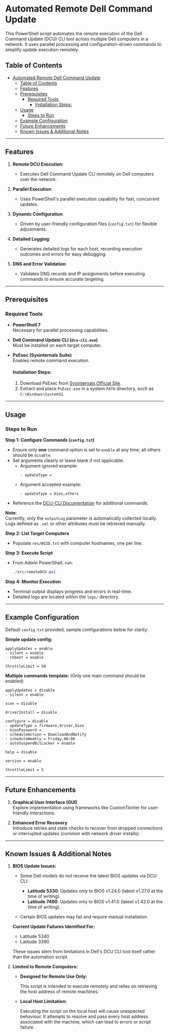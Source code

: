 
# Automated Remote Dell Command Update

This PowerShell script automates the remote execution of the Dell Command Update (DCU) CLI tool across multiple Dell computers in a network. It uses parallel processing and configuration-driven commands to simplify update execution remotely.

## Table of Contents
- [Automated Remote Dell Command Update](#automated-remote-dell-command-update)
  - [Table of Contents](#table-of-contents)
  - [Features](#features)
  - [Prerequisites](#prerequisites)
    - [Required Tools](#required-tools)
      - [Installation Steps:](#installation-steps)
  - [Usage](#usage)
    - [Steps to Run](#steps-to-run)
  - [Example Configuration](#example-configuration)
  - [Future Enhancements](#future-enhancements)
  - [Known Issues \& Additional Notes](#known-issues--additional-notes)

---

## Features

1. **Remote DCU Execution**:
   - Executes Dell Command Update CLI remotely on Dell computers over the network.

2. **Parallel Execution**:
   - Uses PowerShell's parallel execution capability for fast, concurrent updates.

3. **Dynamic Configuration**:
   - Driven by user-friendly configuration files (`config.txt`) for flexible adjustments.

4. **Detailed Logging**:
   - Generates detailed logs for each host, recording execution outcomes and errors for easy debugging.

5. **DNS and Error Validation**:
   - Validates DNS records and IP assignments before executing commands to ensure accurate targeting.

---

## Prerequisites

### Required Tools

- **PowerShell 7**  
  Necessary for parallel processing capabilities.

- **Dell Command Update CLI (`dcu-cli.exe`)**  
  Must be installed on each target computer.

- **PsExec (Sysinternals Suite)**  
  Enables remote command execution.

  #### Installation Steps:
  1. Download PsExec from [Sysinternals Official Site](https://learn.microsoft.com/en-us/sysinternals/downloads/psexec).
  2. Extract and place `PsExec.exe` in a system `PATH` directory, such as `C:\Windows\System32`.

---

## Usage

### Steps to Run

**Step 1: Configure Commands (`config.txt`)**
- Ensure only **one** command option is set to `enable` at any time; all others should be `disable`.
- Set arguments clearly or leave blank if not applicable.
  - Argument ignored example:
    ```plaintext
    - updateType =
    ```
  - Argument accepted example:
    ```plaintext
    - updateType = bios,others
    ```
- Reference the [DCU-CLI Documentation](https://www.dell.com/support/manuals/en-ca/command-update/dcu_rg/dell-command-%7C-update-cli-commands?guid=guid-92619086-5f7c-4a05-bce2-0d560c15e8ed&lang=en-us) for additional commands.

**Note**:  
Currently, only the `outputLog` parameter is automatically collected locally. Logs defined as `.xml` or other attributes must be retrieved manually.

**Step 2: List Target Computers**
- Populate `res/WSID.txt` with computer hostnames, one per line.

**Step 3: Execute Script**
- From Admin PowerShell, run:
  ```powershell
  ./src/remoteDCU.ps1
  ```

**Step 4: Monitor Execution**
- Terminal output displays progress and errors in real-time.
- Detailed logs are located within the `logs/` directory.

---

## Example Configuration

Default `config.txt` provided; sample configurations below for clarity:

**Simple update config:**
```plaintext
applyUpdates = enable
- silent = enable
- reboot = enable

throttleLimit = 50
```

**Multiple commands template:**
(Only one main command should be enabled)
```plaintext
applyUpdates = disable
- silent = enable

scan = disable

driverInstall = disable

configure = disable
- updateType = firmware,driver,bios
- biosPassword =
- scheduleAction = DownloadAndNotify
- scheduleWeekly = Friday,00:00
- autoSuspendBitLocker = enable

help = disable

version = enable

throttleLimit = 5
```

---

## Future Enhancements

1. **Graphical User Interface (GUI)**  
   Explore implementation using frameworks like CustomTkinter for user-friendly interactions.

2. **Enhanced Error Recovery**  
   Introduce retries and state checks to recover from dropped connections or interrupted updates (common with network driver installs).

---

## Known Issues & Additional Notes

1. **BIOS Update Issues:**
      - Some Dell models do not receive the latest BIOS updates via DCU CLI:
        - **Latitude 5330**: Updates only to BIOS v1.24.0 (latest v1.27.0 at the time of writing).
        - **Latitude 7490**: Updates only to BIOS v1.41.0 (latest v1.42.0 at the time of writing).

      - Certain BIOS updates may fail and require manual installation.

      **Current Update Failures Identified For:**
      - Latitude 5340
      - Latitude 3390

      These issues stem from limitations in Dell's DCU CLI tool itself rather than the automation script.

2. **Limited to Remote Computers:**
    - **Designed for Remote Use Only:**

      This script is intended to execute remotely and relies on retrieving the host address of remote machines.
  
    - **Local Host Limitation:**

      Executing the script on the local host will cause unexpected behaviour. It attempts to resolve and pass every host address associated with the machine, which can lead to errors or script failure.


